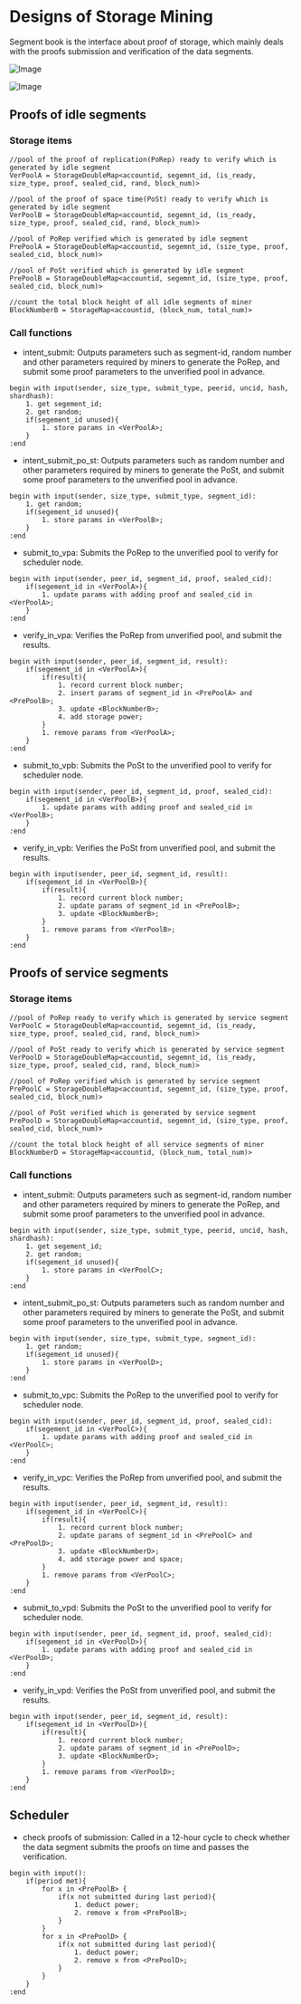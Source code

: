 # Designs of Storage Mining

Segment book is the interface about proof of storage, which mainly deals with the proofs submission and verification of the data segments.

![Image](https://raw.githubusercontent.com/CESSProject/W3F-illustration/main/cess-v0.1.1/Substrate-Node-Template-2.png)



![Image](https://raw.githubusercontent.com/CESSProject/W3F-illustration/main/cess-v0.1.1/segmentbook.png)

## Proofs of idle segments

### Storage items

```
//pool of the proof of replication(PoRep) ready to verify which is generated by idle segment
VerPoolA = StorageDoubleMap<accountid, segemnt_id, (is_ready, size_type, proof, sealed_cid, rand, block_num)>

//pool of the proof of space time(PoSt) ready to verify which is generated by idle segment
VerPoolB = StorageDoubleMap<accountid, segemnt_id, (is_ready, size_type, proof, sealed_cid, rand, block_num)>

//pool of PoRep verified which is generated by idle segment
PrePoolA = StorageDoubleMap<accountid, segemnt_id, (size_type, proof, sealed_cid, block_num)>

//pool of PoSt verified which is generated by idle segment
PrePoolB = StorageDoubleMap<accountid, segemnt_id, (size_type, proof, sealed_cid, block_num)>

//count the total block height of all idle segments of miner
BlockNumberB = StorageMap<accountid, (block_num, total_num)>
```



### Call functions

- intent_submit: Outputs parameters such as segment-id, random number and other parameters required by miners to generate the PoRep, and submit some proof parameters to the unverified pool in advance.

```
begin with input(sender, size_type, submit_type, peerid, uncid, hash, shardhash):
	1. get segement_id;
	2. get random;
	if(segement_id unused){
		1. store params in <VerPoolA>;
	}
:end
```



- intent_submit_po_st: Outputs parameters such as random number and other parameters required by miners to generate the PoSt, and submit some proof parameters to the unverified pool in advance.

```
begin with input(sender, size_type, submit_type, segment_id):
	1. get random;
	if(segement_id unused){
		1. store params in <VerPoolB>;
	}
:end
```



- submit_to_vpa: Submits the PoRep to the unverified pool to verify for scheduler node.

```
begin with input(sender, peer_id, segment_id, proof, sealed_cid):
	if(segement_id in <VerPoolA>){
		1. update params with adding proof and sealed_cid in <VerPoolA>;
	}
:end
```



- verify_in_vpa: Verifies the PoRep from unverified pool, and submit the results.

```
begin with input(sender, peer_id, segment_id, result):
	if(segement_id in <VerPoolA>){
		if(result){
			1. record current block number;
			2. insert params of segment_id in <PrePoolA> and <PrePoolB>;
			3. update <BlockNumberB>;
			4. add storage power;
		}
		1. remove params from <VerPoolA>;
	} 
:end
```



- submit_to_vpb: Submits the PoSt to the unverified pool to verify for scheduler node.

```
begin with input(sender, peer_id, segment_id, proof, sealed_cid):
	if(segement_id in <VerPoolB>){
		1. update params with adding proof and sealed_cid in <VerPoolB>;
	}
:end
```



- verify_in_vpb: Verifies the PoSt from unverified pool, and submit the results.

```
begin with input(sender, peer_id, segment_id, result):
	if(segement_id in <VerPoolB>){
		if(result){
			1. record current block number;
			2. update params of segment_id in <PrePoolB>;
			3. update <BlockNumberB>;
		}
		1. remove params from <VerPoolB>;
	} 
:end
```



## Proofs of service segments

### Storage items

```
//pool of PoRep ready to verify which is generated by service segment
VerPoolC = StorageDoubleMap<accountid, segemnt_id, (is_ready, size_type, proof, sealed_cid, rand, block_num)>

//pool of PoSt ready to verify which is generated by service segment
VerPoolD = StorageDoubleMap<accountid, segemnt_id, (is_ready, size_type, proof, sealed_cid, rand, block_num)>

//pool of PoRep verified which is generated by service segment
PrePoolC = StorageDoubleMap<accountid, segemnt_id, (size_type, proof, sealed_cid, block_num)>

//pool of PoSt verified which is generated by service segment
PrePoolD = StorageDoubleMap<accountid, segemnt_id, (size_type, proof, sealed_cid, block_num)>

//count the total block height of all service segments of miner
BlockNumberD = StorageMap<accountid, (block_num, total_num)>
```



### Call functions

- intent_submit: Outputs parameters such as segment-id, random number and other parameters required by miners to generate the PoRep, and submit some proof parameters to the unverified pool in advance.

```
begin with input(sender, size_type, submit_type, peerid, uncid, hash, shardhash):
	1. get segement_id;
	2. get random;
	if(segement_id unused){
		1. store params in <VerPoolC>;
	}
:end
```



- intent_submit_po_st: Outputs parameters such as random number and other parameters required by miners to generate the PoSt, and submit some proof parameters to the unverified pool in advance.

```
begin with input(sender, size_type, submit_type, segment_id):
	1. get random;
	if(segement_id unused){
		1. store params in <VerPoolD>;
	}
:end
```



- submit_to_vpc: Submits the PoRep to the unverified pool to verify for scheduler node.

```
begin with input(sender, peer_id, segment_id, proof, sealed_cid):
	if(segement_id in <VerPoolC>){
		1. update params with adding proof and sealed_cid in <VerPoolC>;
	}
:end
```



- verify_in_vpc: Verifies the PoRep from unverified pool, and submit the results.

```
begin with input(sender, peer_id, segment_id, result):
	if(segement_id in <VerPoolC>){
		if(result){
			1. record current block number;
			2. update params of segment_id in <PrePoolC> and <PrePoolD>;
			3. update <BlockNumberD>;
			4. add storage power and space;
		}
		1. remove params from <VerPoolC>;
	} 
:end
```



- submit_to_vpd: Submits the PoSt to the unverified pool to verify for scheduler node.

```
begin with input(sender, peer_id, segment_id, proof, sealed_cid):
	if(segement_id in <VerPoolD>){
		1. update params with adding proof and sealed_cid in <VerPoolD>;
	}
:end
```



- verify_in_vpd: Verifies the PoSt from unverified pool, and submit the results.

```
begin with input(sender, peer_id, segment_id, result):
	if(segement_id in <VerPoolD>){
		if(result){
			1. record current block number;
			2. update params of segment_id in <PrePoolD>;
			3. update <BlockNumberD>;
		}
		1. remove params from <VerPoolD>;
	} 
:end
```



## Scheduler

- check proofs of submission: Called in a 12-hour cycle to check whether the data segment submits the proofs on time and passes the verification.

```
begin with input():
	if(period met){
		for x in <PrePoolB> {
			if(x not submitted during last period){
				1. deduct power;
				2. remove x from <PrePoolB>;
			}
		}
		for x in <PrePoolD> {
			if(x not submitted during last period){
				1. deduct power;
				2. remove x from <PrePoolD>;
			}
		}
	}
:end
```











